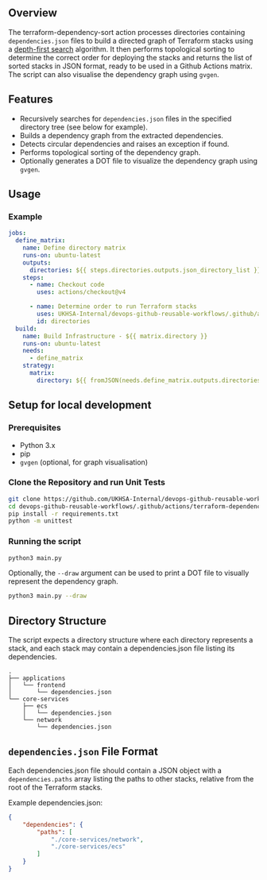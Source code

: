 ## Overview

The terraform-dependency-sort action processes directories containing `dependencies.json` files to build a directed graph of Terraform stacks using a [depth-first search](https://en.wikipedia.org/wiki/Depth-first_search) algorithm. It then performs topological sorting to determine the correct order for deploying the stacks and returns the list of sorted stacks in JSON format, ready to be used in a Github Actions matrix. The script can also visualise the dependency graph using `gvgen`.

## Features

- Recursively searches for `dependencies.json` files in the specified directory tree (see below for example).
- Builds a dependency graph from the extracted dependencies.
- Detects circular dependencies and raises an exception if found.
- Performs topological sorting of the dependency graph.
- Optionally generates a DOT file to visualize the dependency graph using `gvgen`.

## Usage

### Example
```yaml
jobs:
  define_matrix:
    name: Define directory matrix
    runs-on: ubuntu-latest
    outputs:
      directories: ${{ steps.directories.outputs.json_directory_list }}
    steps:
      - name: Checkout code
        uses: actions/checkout@v4

      - name: Determine order to run Terraform stacks
        uses: UKHSA-Internal/devops-github-reusable-workflows/.github/actions/terraform-dependency-sort@v1
        id: directories
  build:
    name: Build Infrastructure - ${{ matrix.directory }}
    runs-on: ubuntu-latest
    needs:
      - define_matrix
    strategy:
      matrix:
        directory: ${{ fromJSON(needs.define_matrix.outputs.directories) }}
```

## Setup for local development

### Prerequisites

- Python 3.x
- pip
- `gvgen` (optional, for graph visualisation)

### Clone the Repository and run Unit Tests

```bash
git clone https://github.com/UKHSA-Internal/devops-github-reusable-workflows.git
cd devops-github-reusable-workflows/.github/actions/terraform-dependency-sort
pip install -r requirements.txt
python -m unittest
```

### Running the script
```bash
python3 main.py
```

Optionally, the `--draw` argument can be used to print a DOT file to visually represent the dependency graph.

```bash
python3 main.py --draw
```

## Directory Structure

The script expects a directory structure where each directory represents a stack, and each stack may contain a dependencies.json file listing its dependencies.

```
.
├── applications
│   └── frontend
│       └── dependencies.json
└── core-services
    ├── ecs
    │   └── dependencies.json
    └── network
        └── dependencies.json
```

## `dependencies.json` File Format

Each dependencies.json file should contain a JSON object with a `dependencies.paths` array listing the paths to other stacks, relative from the root of the Terraform stacks.

Example dependencies.json:

```json
{
    "dependencies": {
        "paths": [
            "./core-services/network",
            "./core-services/ecs"
        ]
    }
}
```